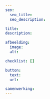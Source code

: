 ```yaml
---
seo:
  seo_title:
  seo_description:

title:
description:

afbeelding:
  image:
  alt:

checklist: []

button:
  text:
  url:

samenwerking:
---
```

